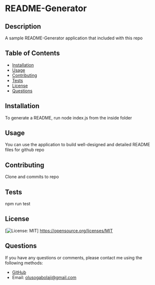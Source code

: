  
  # README-Generator
  
  ## Description
  A sample README-Generator application that included with this repo
  
  ## Table of Contents
  - [Installation](#installation)
  - [Usage](#usage)
  - [Contributing](#contributing)
  - [Tests](#tests)
  - [License](#license)
  - [Questions](#questions)
  
  ## Installation
  To generate a README, run node index.js from the inside folder
  
  ## Usage
  You can use the application to build well-designed and detailed README files for github repo
  
  ## Contributing
  Clone and commits to repo
  
  ## Tests
  npm run test

  ## License
  [![License: MIT](https://img.shields.io/badge/License-MIT-yellow.svg)]  https://opensource.org/licenses/MIT 
  
  ## Questions
  If you have any questions or comments, please contact me using the following methods:
  - [GitHub](https://github.com/https://github.com/TessyJ)
  - Email: olusogabolaji@gmail.com
  